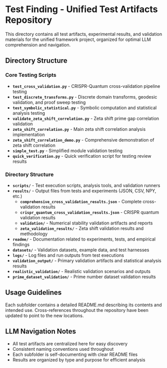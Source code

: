 # Test Finding - Unified Test Artifacts Repository

This directory contains all test artifacts, experimental results, and validation materials for the unified framework project, organized for optimal LLM comprehension and navigation.

## Directory Structure

### Core Testing Scripts
- **`test_cross_validation.py`** - CRISPR-Quantum cross-validation pipeline testing
- **`test_discrete_transforms.py`** - Discrete domain transforms, geodesic validation, and proof sweep testing  
- **`test_symbolic_statistical.py`** - Symbolic computation and statistical analysis testing
- **`validate_zeta_shift_correlation.py`** - Zeta shift prime gap correlation validation
- **`zeta_shift_correlation.py`** - Main zeta shift correlation analysis implementation
- **`zeta_shift_correlation_demo.py`** - Comprehensive demonstration of zeta shift correlation
- **`simple_test.py`** - Simplified module validation testing
- **`quick_verification.py`** - Quick verification script for testing review results

### Directory Structure
- **`scripts/`** - Test execution scripts, analysis tools, and validation runners
- **`results/`** - Output files from tests and experiments (JSON, CSV, NPY, etc.)
  - **`comprehensive_cross_validation_results.json`** - Complete cross-validation results
  - **`crispr_quantum_cross_validation_results.json`** - CRISPR quantum validation results
  - **`validation/`** - Numerical stability validation artifacts and reports
  - **`zeta_validation_results/`** - Zeta shift validation results and methodology
- **`readme/`** - Documentation related to experiments, tests, and empirical findings
- **`datasets/`** - Validation datasets, example data, and test harnesses
- **`logs/`** - Log files and run outputs from test executions
- **`validation_output/`** - Primary validation artifacts and statistical analysis results
- **`realistic_validation/`** - Realistic validation scenarios and outputs
- **`prime_dataset_validation/`** - Prime number dataset validation results

## Usage Guidelines

Each subfolder contains a detailed README.md describing its contents and intended use. Cross-references throughout the repository have been updated to point to the new locations.

## LLM Navigation Notes

- All test artifacts are centralized here for easy discovery
- Consistent naming conventions used throughout
- Each subfolder is self-documenting with clear README files
- Results are organized by type and purpose for efficient analysis